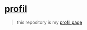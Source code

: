 # [profil](https://github.com/orivoir)

> this repository is my [profil page](https://github.com/orivoir)

